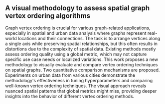 ## A visual methodology to assess spatial graph vertex ordering algorithms

Graph vertex ordering is crucial for various graph-related applications, especially in spatial and urban data analysis where graphs represent real-world locations and their connections. The task is to arrange vertices along a single axis while preserving spatial relationships, but this often results in distortions due to the complexity of spatial data. Existing methods mostly assess ordering quality using a global metric, which may not capture specific use case needs or localized variations.
This work proposes a new methodology to visually evaluate and compare vertex ordering techniques on spatial graphs. Two quantitative comparison mechanisms are proposed. Experiments on urban data from various cities demonstrate the methodology's effectiveness in tuning hyperparameters and comparing well-known vertex ordering techniques. The visual approach reveals nuanced spatial patterns that global metrics might miss, providing deeper insights into the behavior of different vertex ordering methods.
